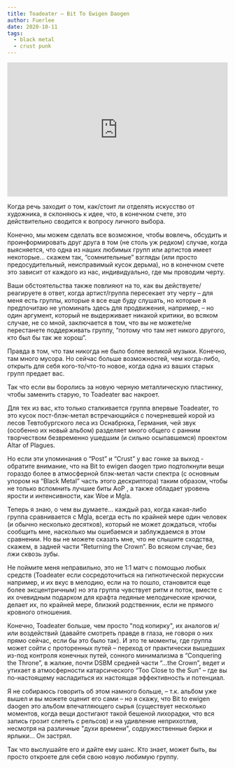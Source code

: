 ```yaml
---
title: Toadeater — Bit To Ewigen Daogen
author: Fuerlee
date: 2020-10-11
tags:
  - black metal
  - crust punk
---
```


<iframe style="border: 0; width: 100%; height: 307px;" src="https://bandcamp.com/EmbeddedPlayer/album=2612117501/size=large/bgcol=ffffff/linkcol=0687f5/artwork=small/transparent=true/" seamless><a href="https://toadeater.bandcamp.com/album/bit-to-ewigen-daogen">Bit To Ewigen Daogen by Toadeater</a></iframe>

Когда речь заходит о том, как/стоит ли отделять искусство от художника, я склоняюсь к идее, что, в конечном счете, это действительно сводится к вопросу личного выбора.

Конечно, мы можем сделать все возможное, чтобы вовлечь, обсудить и проинформировать друг друга в том (не столь уж редком) случае, когда выясняется, что одна из наших любимых групп или артистов имеет некоторые... скажем так, “сомнительные” взгляды (или просто предосудительный, неисправимый кусок дерьма), но в конечном счете это зависит от каждого из нас, индивидуально, где мы проводим черту.

Ваши обстоятельства также повлияют на то, как вы действуете/реагируете в ответ, когда артист/группа пересекает эту черту – для меня есть группы, которые я все еще буду слушать, но которые я предпочитаю не упоминать здесь для продвижения, например, – но один аргумент, который не выдерживает никакой критики, во всяком случае, не со мной, заключается в том, что вы не можете/не перестанете поддерживать группу, “потому что там нет никого другого, кто был бы так же хорош”.

Правда в том, что там никогда не было более великой музыки. Конечно, там много мусора. Но сейчас больше возможностей, чем когда-либо, открыть для себя кого-то/что-то новое, когда одна из ваших старых групп предает вас.

Так что если вы боролись за новую черную металлическую пластинку, чтобы заменить старую, то Toadeater вас накроет.

Для тех из вас, кто только сталкивается группа впервые Toadeater, то это кусок пост-блэк-метал встречающийся с почерневшей корой из лесов Тевтобургского леса из Оснабрюка, Германия, чей звук (особенно их новый альбом) разделяет много общего с ранним творчеством безвременно ушедшим (и сильно осыпавшемся) проектом Altar of Plagues.

Но если эти упоминания о “Post” и “Crust” у вас гонке за выход - обратите внимание, что на Bit to ewigen daogen трио подтолкнули вещи гораздо более в атмосферной блэк-метал части спектра (с основным упором на “Black Metal” часть этого дескриптора) таким образом, чтобы не только вспомнить лучшие биты AoP , а также обладает уровень ярости и интенсивности, как Woe и Mgla.

Теперь я знаю, о чем вы думаете... каждый раз, когда какая-либо группа сравнивается с Mgla, всегда есть по крайней мере один человек (и обычно несколько десятков), который не может дождаться, чтобы сообщить мне, насколько мы ошибаемся и заблуждаемся в этом сравнении. Но вы не можете сказать мне, что не слышите сходства, скажем, в задней части “Returning the Crown”. Во всяком случае, без лжи сквозь зубы.

Не поймите меня неправильно, это не 1:1 матч с помощью любых средств (Toadeater если сосредоточиться на гипнотической перкуссии например, и их вкус в мелодию, если на то пошло, становится еще более эксцентричным) но эта группа чувствует ритм и поток, вместе с их очевидным подарком для крафта ледяные мелодические крючки, делает их, по крайней мере, близкий родственник, если не прямого кровного отношения.

Конечно, Toadeater больше, чем просто "под копирку", их аналогов и/или воздействий (давайте смотреть правде в глаза, не говоря о них прямо сейчас, если бы это было так). И это те моменты, где группа может сойти с проторенных путей – переход от практически вышедших из-под контроля конечных путей, сонного минимализма в “Conquering the Throne”, в жалкие, почти DSBM средней части “…the Crown”, ведет и утихает в атмосферности катарсического “Too Close to the Sun” – где вы по-настоящему насладиться их настоящая эффективность и потенциал.

Я не собираюсь говорить об этом намного больше, – т.к. альбом уже вышел и вы можете оценит его сами – но я скажу, что Bit to ewigen daogen это альбом впечатляющего сырья (существует несколько моментов, когда вещи достигают такой бешеной лихорадки, что вся запись грозит слететь с рельсов) и на удивление неприхотлив, несмотря на различные "духи времени", содружественные бирки и ярлыки... Он застрял.

Так что выслушайте его и дайте ему шанс. Кто знает, может быть, вы просто откроете для себя свою новую любимую группу.
